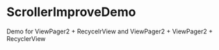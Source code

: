 # ScrollerImproveDemo
Demo for ViewPager2 + RecycelrView and ViewPager2 + ViewPager2 + RecyclerView 
